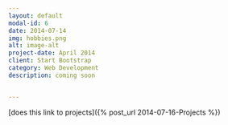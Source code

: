 ```yaml
---
layout: default
modal-id: 6
date: 2014-07-14
img: hobbies.png
alt: image-alt
project-date: April 2014
client: Start Bootstrap
category: Web Development
description: coming soon


---
```


[does this link to projects]({% post_url 2014-07-16-Projects %})
